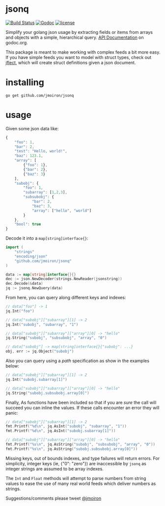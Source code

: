 # jsonq

[![Build Status](https://drone.io/github.com/jmoiron/jsonq/status.png)](https://drone.io/github.com/jmoiron/jsonq/latest) [![Godoc](http://img.shields.io/badge/godoc-reference-blue.svg?style=flat)](https://godoc.org/github.com/jmoiron/jsonq) [![license](http://img.shields.io/badge/license-MIT-red.svg?style=flat)](https://raw.githubusercontent.com/jmoiron/jsonq/master/LICENSE)


Simplify your golang json usage by extracting fields or items from arrays and objects with a simple, hierarchical query. [API Documentation](http://godoc.org/github.com/jmoiron/jsonq) on godoc.org.

This package is meant to make working with complex feeds a bit more easy. If you have simple feeds you want to model with struct types, check out [jflect](http://github.com/str1ngs/jflect), which will create struct definitions given a json document.

# installing

```
go get github.com/jmoiron/jsonq
```

# usage

Given some json data like:

```javascript
{
	"foo": 1,
	"bar": 2,
	"test": "Hello, world!",
	"baz": 123.1,
	"array": [
		{"foo": 1},
		{"bar": 2},
		{"baz": 3}
	],
	"subobj": {
		"foo": 1,
		"subarray": [1,2,3],
		"subsubobj": {
			"bar": 2,
			"baz": 3,
			"array": ["hello", "world"]
		}
	},
	"bool": true
}
```

Decode it into a `map[string]interface{}`:

```go
import (
	"strings"
	"encoding/json"
	"github.com/jmoiron/jsonq"
)

data := map[string]interface{}{}
dec := json.NewDecoder(strings.NewReader(jsonstring))
dec.Decode(&data)
jq := jsonq.NewQuery(data)
```

From here, you can query along different keys and indexes:

```go
// data["foo"] -> 1
jq.Int("foo")

// data["subobj"]["subarray"][1] -> 2
jq.Int("subobj", "subarray", "1")

// data["subobj"]["subarray"]["array"][0] -> "hello"
jq.String("subobj", "subsubobj", "array", "0")

// data["subobj"] -> map[string]interface{}{"subobj": ...}
obj, err := jq.Object("subobj")
```

Also you can query using a *path* specification as show in the examples below:

```go
// data["subobj"]["subarray"][1] -> 2
jq.Int("subobj.subarray[1]")

// data["subobj"]["subarray"]["array"][0] -> "hello"
jq.String("subobj.subsubobj.array[0]")
```

Finally, As functions have been included so that if you are *sure* the call will succeed you can inline the
values. If these calls encounter an error they will panic:

```go
// data["subobj"]["subarray"][1] -> 2
fmt.Printf("%d\n", jq.AsInt("subobj", "subarray", "1"))
fmt.Printf("%d\n", jq.AsInt("subobj.subarray[1]"))

// data["subobj"]["subarray"]["array"][0] -> "hello"
fmt.Printf("%s\n", jq.AsString("subobj", "subsubobj", "array", "0"))
fmt.Printf("%s\n", jq.AsString("subobj.subsubobj.array[0]"))
```

Missing keys, out of bounds indexes, and type failures will return errors.
For simplicity, integer keys (ie, {"0": "zero"}) are inaccessible
by `jsonq` as integer strings are assumed to be array indexes.

The `Int` and `Float` methods will attempt to parse numbers from string
values to ease the use of many real world feeds which deliver numbers as strings.

Suggestions/comments please tweet [@jmoiron](http://twitter.com/jmoiron)
